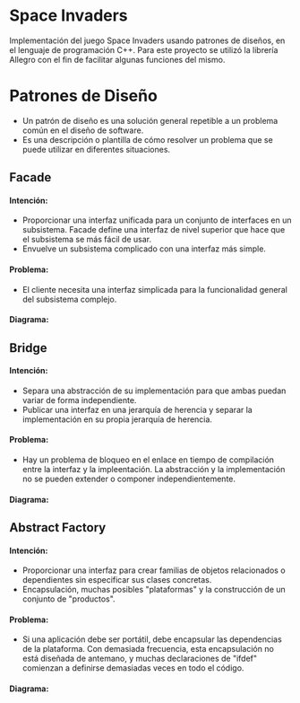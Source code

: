 # Space Invaders
Implementación del juego Space Invaders usando patrones de diseños, en el lenguaje de programación C++. Para este proyecto se utilizó la librería Allegro con el fin de facilitar algunas funciones del mismo. 

# Patrones de Diseño
* Un patrón de diseño es una solución general repetible a un problema común en el diseño de software.
* Es una descripción o plantilla de cómo resolver un problema que se puede utilizar en diferentes situaciones.


## Facade
#### Intención: 
* Proporcionar una interfaz unificada para un conjunto de interfaces en un subsistema. Facade define una interfaz de nivel superior que hace que el subsistema se más fácil de usar.
* Envuelve un subsistema complicado con una interfaz más simple.
#### Problema:
* El cliente necesita una interfaz simplicada para la funcionalidad general del subsistema complejo.
#### Diagrama:




## Bridge
#### Intención:
* Separa una abstracción de su implementación para que ambas puedan variar de forma independiente.
* Publicar una interfaz en una jerarquía de herencia y separar la implementación en su propia jerarquía de herencia.
#### Problema:
* Hay un problema de bloqueo en el enlace en tiempo de compilación entre la interfaz y la impleentación. La abstracción y la implementación no se pueden extender o componer independientemente.
#### Diagrama:


## Abstract Factory
#### Intención:
* Proporcionar una interfaz para crear familias de objetos relacionados o dependientes sin especificar sus clases concretas.
* Encapsulación, muchas posibles "plataformas" y la construcción de un conjunto de "productos".
#### Problema: 
* Si una aplicación debe ser portátil, debe encapsular las dependencias de la plataforma. Con demasiada frecuencia, esta encapsulación no está diseñada de antemano, y muchas declaraciones de "ifdef" comienzan a definirse demasiadas veces en todo el código.
#### Diagrama:

